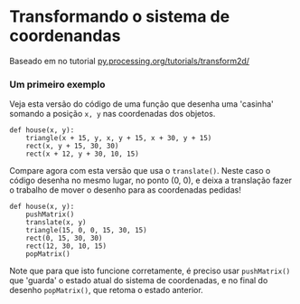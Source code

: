 # Transformando o sistema de coordenandas

Baseado em no tutorial [py.processing.org/tutorials/transform2d/](https://py.processing.org/tutorials/transform2d/)

### Um primeiro exemplo

Veja esta versão do código de uma função que desenha uma 'casinha' somando a posição `x, y` nas coordenadas dos objetos.

```pyde
def house(x, y):
    triangle(x + 15, y, x, y + 15, x + 30, y + 15)
    rect(x, y + 15, 30, 30)
    rect(x + 12, y + 30, 10, 15)

```

Compare agora com esta versão que usa o `translate()`. Neste caso o código desenha no mesmo lugar, no ponto (0, 0), e deixa a translação fazer o trabalho de mover o desenho para as coordenadas pedidas!

```pyde
def house(x, y):
    pushMatrix()
    translate(x, y)
    triangle(15, 0, 0, 15, 30, 15)
    rect(0, 15, 30, 30)
    rect(12, 30, 10, 15)
    popMatrix()

```

Note que para que isto funcione corretamente, é preciso usar `pushMatrix()` que 'guarda' o estado atual do sistema de coordenadas, e no final do desenho `popMatrix()`, que retoma o estado anterior.

